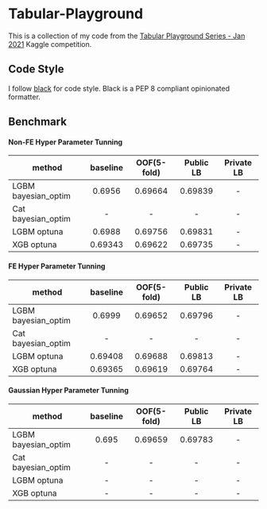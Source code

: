 # Tabular-Playground

This is a collection of my code from the [Tabular Playground Series - Jan 2021](https://www.kaggle.com/c/tabular-playground-series-jan-2021) Kaggle competition.

## Code Style
I follow [black](https://pypi.org/project/black/) for code style. Black is a PEP 8 compliant opinionated formatter.

## Benchmark
#### Non-FE Hyper Parameter Tunning
|method|baseline|OOF(5-fold)|Public LB|Private LB|
|------|:------:|:---------:|:-------:|:--------:|
|LGBM bayesian_optim|0.6956|0.69664|0.69839|-|
|Cat bayesian_optim|-|-|-|-|
|LGBM optuna|0.6988|0.69756|0.69831|-|
|XGB optuna|0.69343|0.69622|0.69735|-|


#### FE Hyper Parameter Tunning
|method|baseline|OOF(5-fold)| Public LB|Private LB|
|------|:------:|:---------:|:--------:|:--------:|
|LGBM bayesian_optim|0.6999|0.69652|0.69796|-|
|Cat bayesian_optim|-|-|-|-|
|LGBM optuna|0.69408|0.69688|0.69813|-|
|XGB optuna|0.69365|0.69619|0.69764|-|


#### Gaussian Hyper Parameter Tunning
|method|baseline|OOF(5-fold)| Public LB|Private LB|
|------|:------:|:---------:|:--------:|:--------:|
|LGBM bayesian_optim|0.695|0.69659|0.69783|-|
|Cat bayesian_optim|-|-|-|-|
|LGBM optuna|-|-|-|-|
|XGB optuna|-|-|-|-|
